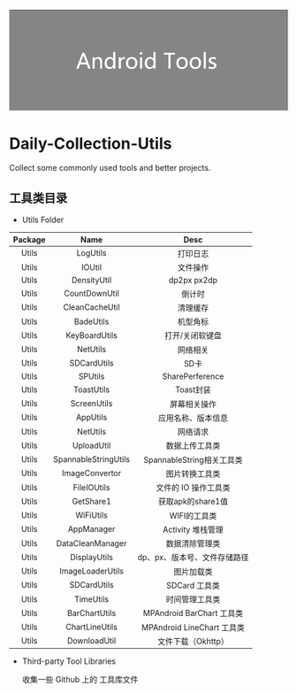 ![avatar](/assets/icon.png)

# Daily-Collection-Utils

Collect some commonly used tools and better projects.

## 工具类目录

- Utils Folder



| Package |         Name         |             Desc             |
| :-----: | :------------------: | :--------------------------: |
|  Utils  |       LogUtils       |           打印日志           |
|  Utils  |        IOUtil        |           文件操作           |
|  Utils  |     DensityUtil      |         dp2px px2dp          |
|  Utils  |    CountDownUtil     |            倒计时            |
|  Utils  |    CleanCacheUtil    |           清理缓存           |
|  Utils  |      BadeUtils       |           机型角标           |
|  Utils  |    KeyBoardUtils     |       打开/关闭软键盘        |
|  Utils  |       NetUtils       |           网络相关           |
|  Utils  |     SDCardUtils      |             SD卡             |
|  Utils  |       SPUtils        |       SharePerference        |
|  Utils  |       ToastUtils     |          Toast封装           |
|  Utils  |     ScreenUtils      |         屏幕相关操作         |
|  Utils  |       AppUtils       |      应用名称、版本信息      |
|  Utils  |       NetUtils       |           网络请求           |
|  Utils  |      UploadUtil      |        数据上传工具类        |
|  Utils  | SpannableStringUtils |  SpannableString相关工具类   |
|  Utils  |    ImageConvertor    |        图片转换工具类        |
|  Utils  |     FileIOUtils      |     文件的 IO 操作工具类     |
|  Utils  |      GetShare1       |      获取apk的share1值       |
|  Utils  |      WiFiUtils       |         WIFI的工具类         |
|  Utils  |      AppManager      |      Activity 堆栈管理       |
|  Utils  |   DataCleanManager   |        数据清除管理类        |
|  Utils  |     DisplayUtils     | dp、px、版本号、文件存储路径 |
|  Utils  |   ImageLoaderUtils   |          图片加载类          |
|  Utils  |     SDCardUtils      |        SDCard 工具类         |
|  Utils  |      TimeUtils       |        时间管理工具类        |
|  Utils  |      BarChartUtils   |        MPAndroid BarChart 工具类    |
|  Utils  |      ChartLineUtils  |        MPAndroid LineChart 工具类    |
|  Utils  |   DownloadUtil       |        文件下载（Okhttp）     |



- Third-party Tool Libraries

  收集一些 Github 上的 工具库文件

